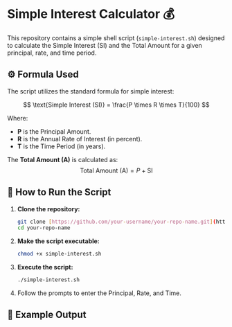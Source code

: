 # Simple Interest Calculator 💰

This repository contains a simple shell script (`simple-interest.sh`) designed to calculate the Simple Interest (SI) and the Total Amount for a given principal, rate, and time period.

## ⚙️ Formula Used

The script utilizes the standard formula for simple interest:

$$ \text{Simple Interest (SI)} = \frac{P \times R \times T}{100} $$

Where:
* **P** is the Principal Amount.
* **R** is the Annual Rate of Interest (in percent).
* **T** is the Time Period (in years).

The **Total Amount (A)** is calculated as:
$$ \text{Total Amount (A)} = P + \text{SI} $$

## 🚀 How to Run the Script

1.  **Clone the repository:**
    ```bash
    git clone [https://github.com/your-username/your-repo-name.git](https://github.com/your-username/your-repo-name.git)
    cd your-repo-name
    ```
2.  **Make the script executable:**
    ```bash
    chmod +x simple-interest.sh
    ```
3.  **Execute the script:**
    ```bash
    ./simple-interest.sh
    ```
4.  Follow the prompts to enter the Principal, Rate, and Time.

## 📝 Example Output

